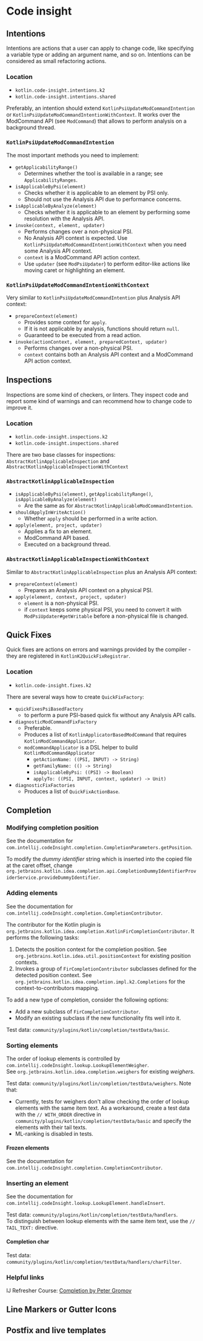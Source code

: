 # Code insight

## Intentions

Intentions are actions that a user can apply to change code, like specifying a variable type or adding an argument name, and so on.
Intentions can be considered as small refactoring actions.

### Location
- `kotlin.code-insight.intentions.k2`
- `kotlin.code-insight.intentions.shared`

Preferably, an intention should extend `KotlinPsiUpdateModCommandIntention` or `KotlinPsiUpdateModCommandIntentionWithContext`.
It works over the ModCommand API (see `ModCommand`) that allows to perform analysis on a background thread.

### `KotlinPsiUpdateModCommandIntention`
The most important methods you need to implement:
- `getApplicabilityRange()`
    - Determines whether the tool is available in a range; see `ApplicabilityRanges`.
- `isApplicableByPsi(element)`
    - Checks whether it is applicable to an element by PSI only.
    - Should not use the Analysis API due to performance concerns.
- `isApplicableByAnalyze(element)`
    - Checks whether it is applicable to an element by performing some resolution with the Analysis API.
- `invoke(context, element, updater)`
    - Performs changes over a non-physical PSI.
    - No Analysis API context is expected. Use `KotlinPsiUpdateModCommandIntentionWithContext` when you need some Analysis API context.
    - `context` is a ModCommand API action context.
    - Use `updater` (see `ModPsiUpdater`) to perform editor-like actions like moving caret or highlighting an element.

### `KotlinPsiUpdateModCommandIntentionWithContext`
Very similar to `KotlinPsiUpdateModCommandIntention` plus Analysis API context:
- `prepareContext(element)`
    - Provides some context for `apply`.
    - If it is not applicable by analysis, functions should return `null`.
    - Guaranteed to be executed from a read action.
- `invoke(actionContext, element, preparedContext, updater)`
    - Performs changes over a non-physical PSI.
    - `context` contains both an Analysis API context and a ModCommand API action context.

## Inspections

Inspections are some kind of checkers, or linters.
They inspect code and report some kind of warnings and can recommend how to change code to improve it.

### Location
- `kotlin.code-insight.inspections.k2`
- `kotlin.code-insight.inspections.shared`

There are two base classes for inspections: `AbstractKotlinApplicableInspection` and `AbstractKotlinApplicableInspectionWithContext`

### `AbstractKotlinApplicableInspection`
- `isApplicableByPsi(element)`, `getApplicabilityRange()`, `isApplicableByAnalyze(element)`
    - Are the same as for `AbstractKotlinApplicableModCommandIntention`.
- `shouldApplyInWriteAction()`
    - Whether `apply` should be performed in a write action.
- `apply(element, project, updater)`
    - Applies a fix to an element.
    - ModCommand API based.
    - Executed on a background thread.

### `AbstractKotlinApplicableInspectionWithContext`
Similar to `AbstractKotlinApplicableInspection` plus an Analysis API context:
- `prepareContext(element)`
    - Prepares an Analysis API context on a physical PSI.
- `apply(element, context, project, updater)`
    - `element` is a non-physical PSI.
    - if `context` keeps some physical PSI, you need to convert it with `ModPsiUpdater#getWritable` before a non-physical file is changed.

## Quick Fixes

Quick fixes are actions on errors and warnings provided by the compiler - they are registered in `KotlinK2QuickFixRegistrar`.

### Location
- `kotlin.code-insight.fixes.k2`

There are several ways how to create `QuickFixFactory`:
- `quickFixesPsiBasedFactory`
    - to perform a pure PSI-based quick fix without any Analysis API calls.
- `diagnosticModCommandFixFactory`
    - Preferable.
    - Produces a list of `KotlinApplicatorBasedModCommand` that requires `KotlinModCommandApplicator`.
    - `modCommandApplicator` is a DSL helper to build `KotlinModCommandApplicator`
        - `getActionName: ((PSI, INPUT) -> String)`
        - `getFamilyName: (() -> String)`
        - `isApplicableByPsi: ((PSI) -> Boolean)`
        - `applyTo: ((PSI, INPUT, context, updater) -> Unit)`
- `diagnosticFixFactories`
    - Produces a list of `QuickFixActionBase`.

## Completion

### Modifying completion position

See the documentation for `com.intellij.codeInsight.completion.CompletionParameters.getPosition`.

To modify the *dummy identifier* string which is inserted into the copied file at the caret offset,
change `org.jetbrains.kotlin.idea.completion.api.CompletionDummyIdentifierProviderService.provideDummyIdentifier`.

### Adding elements

See the documentation for `com.intellij.codeInsight.completion.CompletionContributor`.

The contributor for the Kotlin plugin is `org.jetbrains.kotlin.idea.completion.KotlinFirCompletionContributor`. It performs the following tasks:
1. Detects the position context for the completion position. See `org.jetbrains.kotlin.idea.util.positionContext` for existing position contexts.
2. Invokes a group of `FirCompletionContributor` subclasses defined for the detected position context.
See `org.jetbrains.kotlin.idea.completion.impl.k2.Completions` for the context-to-contributors mapping.

To add a new type of completion, consider the following options:
- Add a new subclass of `FirCompletionContributor`.
- Modify an existing subclass if the new functionality fits well into it.

Test data: `community/plugins/kotlin/completion/testData/basic`.

### Sorting elements

The order of lookup elements is controlled by `com.intellij.codeInsight.lookup.LookupElementWeigher`.\
See `org.jetbrains.kotlin.idea.completion.weighers` for existing *weighers*.

Test data: `community/plugins/kotlin/completion/testData/weighers`. Note that:
* Currently, tests for weighers don't allow checking the order of lookup elements with the same item text.
  As a workaround, create a test data with the `// WITH_ORDER` directive in `community/plugins/kotlin/completion/testData/basic`
  and specify the elements with their tail texts.
* ML-ranking is disabled in tests.

#### Frozen elements

See the documentation for `com.intellij.codeInsight.completion.CompletionContributor`.

### Inserting an element

See the documentation for `com.intellij.codeInsight.lookup.LookupElement.handleInsert`.

Test data: `community/plugins/kotlin/completion/testData/handlers`.\
To distinguish between lookup elements with the same item text, use the `// TAIL_TEXT:` directive.

#### Completion char

Test data: `community/plugins/kotlin/completion/testData/handlers/charFilter`.

### Helpful links
IJ Refresher Course: [Completion by Peter Gromov](https://www.youtube.com/watch?v=tkHN8Dv272w&list=PLYUy7DvA-7IcZ6W2DeHnl03EqOpfb3t1R)

## Line Markers or Gutter Icons

## Postfix and live templates
